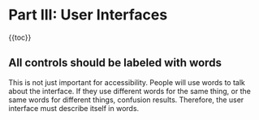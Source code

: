 # Part III: User Interfaces

{{toc}}

## All controls should be labeled with words

This is not just important for accessibility. People will use words to talk about the interface.
If they use different words for the same thing, or the same words for different things, confusion results.
Therefore, the user interface must describe itself in words.

